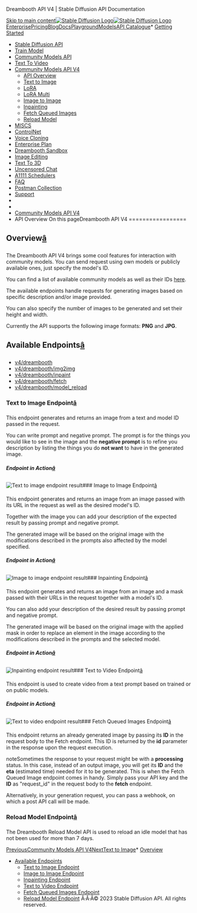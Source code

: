 




Dreambooth API V4 \| Stable Diffusion API Documentation








[Skip to main content](#docusaurus_skipToContent_fallback)[![Stable Diffusion Logo](/docs/img/SD-logo.png)![Stable Diffusion Logo](/docs/img/SD-logo.png)](https://stablediffusionapi.com)[Enterprise](https://stablediffusionapi.com/enterprise)[Pricing](https://stablediffusionapi.com/#pricing)[Blog](https://stablediffusionapi.com/blog)[Docs](https://stablediffusionapi.com/docs)[Playground](https://stablediffusionapi.com/playground)[Models](https://stablediffusionapi.com/models)[API Catalogue](https://stablediffusionapi.com/catalogue)* [Getting Started](/docs/)
* [Stable Diffusion API](/docs/category/stable-diffusion-api)
* [Train Model](/docs/category/train-model)
* [Community Models API](/docs/category/community-models-api)
* [Text To Video](/docs/category/text-to-video)
* [Community Models API V4](/docs/category/community-models-api-v4)
	+ [API Overview](/docs/community-models-api-v4/overview)
	+ [Text to Image](/docs/community-models-api-v4/dreamboothtext2img)
	+ [LoRA](/docs/community-models-api-v4/dreamboothlora)
	+ [LoRA Multi](/docs/community-models-api-v4/dreamboothloramulti)
	+ [Image to Image](/docs/community-models-api-v4/dreamboothimg2img)
	+ [Inpainting](/docs/community-models-api-v4/dreamboothinpainting)
	+ [Fetch Queued Images](/docs/community-models-api-v4/dreamboothfetchqueimg)
	+ [Reload Model](/docs/community-models-api-v4/dreamboothreloadmodel)
* [MISCS](/docs/category/miscs)
* [ControlNet](/docs/category/controlnet)
* [Voice Cloning](/docs/category/voice-cloning)
* [Enterprise Plan](/docs/category/enterprise-plan)
* [Dreambooth Sandbox](/docs/category/dreambooth-sandbox)
* [Image Editing](/docs/category/image-editing)
* [Text To 3D](/docs/category/text-to-3d)
* [Uncensored Chat](/docs/uncensored-chat)
* [A1111 Schedulers](/docs/a1111schedulers)
* [FAQ](/docs/faq)
* [Postman Collection](https://documenter.getpostman.com/view/18679074/2s83zdwReZ)
* [Support](https://discord.gg/UxqnDu7j3r)
* 
* 
* [Community Models API V4](/docs/category/community-models-api-v4)
* API Overview
On this pageDreambooth API V4
=================

Overview[â](#overview "Direct link to Overview")
--------------------------------------------------

The Dreambooth API V4 brings some cool features for interaction with community models. You can send request using own models or publicly available ones, just specify the model's ID.

You can find a list of available community models as well as their IDs [here](https://stablediffusionapi.com/models).

The available endpoints handle requests for generating images based on specific description and/or image provided.

You can also specify the number of images to be generated and set their height and width. 

Currently the API supports the following image formats: **PNG** and **JPG**.

Available Endpoints[â](#available-endpoints "Direct link to Available Endpoints")
-----------------------------------------------------------------------------------

* [v4/dreambooth](/docs/community-models-api-v4/dreamboothtext2img)
* [v4/dreambooth/img2img](/docs/community-models-api-v4/dreamboothimg2img)
* [v4/dreambooth/inpaint](/docs/community-models-api-v4/dreamboothinpainting)
* [v4/dreambooth/fetch](/docs/community-models-api-v4/dreamboothfetchqueimg)
* [v4/dreambooth/model\_reload](/docs/community-models-api-v4/dreamboothreloadmodel)
### Text to Image Endpoint[â](#text-to-image-endpoint "Direct link to Text to Image Endpoint")

This endpoint generates and returns an image from a text and model ID passed in the request.

You can write prompt and negative prompt. The prompt is for the things you would like to see in the image and the **negative prompt** is to refine you description by listing the things you do **not want** to have in the generated image.

##### Endpoint in Action[â](#endpoint-in-action "Direct link to Endpoint in Action")

![Text to image endpoint result](/docs/assets/images/db-v4-txt2img-action-sm-2416bf81c855ac696913f6ca3b678920.png)### Image to Image Endpoint[â](#image-to-image-endpoint "Direct link to Image to Image Endpoint")

This endpoint generates and returns an image from an image passed with its URL in the request as well as the desired model's ID.

Together with the image you can add your description of the expected result by passing prompt and negative prompt.

The generated image will be based on the original image with the modifications described in the prompts also affected by the model specified.

##### Endpoint in Action[â](#endpoint-in-action-1 "Direct link to Endpoint in Action")

![Image to image endpoint result](/docs/assets/images/db-v4-img2img-action-sm-422bfe4e9d993856418842c5a58eb134.png)### Inpainting Endpoint[â](#inpainting-endpoint "Direct link to Inpainting Endpoint")

This endpoint generates and returns an image from an image and a mask passed with their URLs in the request together with a model's ID.

You can also add your description of the desired result by passing prompt and negative prompt.

The generated image will be based on the original image with the applied mask in order to replace an element in the image according to the modifications described in the prompts and the selected model.

##### Endpoint in Action[â](#endpoint-in-action-2 "Direct link to Endpoint in Action")

![Inpainting endpoint result](/docs/assets/images/db-v4-inpaint-action-sm-98d162609bb06ddbedc37295c8f474a3.png)### Text to Video Endpoint[â](#text-to-video-endpoint "Direct link to Text to Video Endpoint")

This endpoint is used to create video from a text prompt based on trained or on public models.

##### Endpoint in Action[â](#endpoint-in-action-3 "Direct link to Endpoint in Action")

![Text to video endpoint result](/docs/assets/images/db-v4-txt2vid-action-sm-0242dcadd7b6341c8f812468c42b0a62.png)### Fetch Queued Images Endpoint[â](#fetch-queued-images-endpoint "Direct link to Fetch Queued Images Endpoint")

This endpoint returns an already generated image by passing its **ID** in the request body to the Fetch endpoint. This ID is returned by the **id** parameter in the response upon the request execution.

noteSometimes the response to your request might be with a **processing** status. In this case, instead of an output image, you will get its **ID** and the **eta** (estimated time) needed for it to be generated. This is when the Fetch Queued Image endpoint comes in handy. Simply pass your API key and the **ID** as "request\_id" in the request body to the **fetch** endpoint.

Alternatively, in your generation request, you can pass a webhook, on which a post API call will be made.

### Reload Model Endpoint[â](#reload-model-endpoint "Direct link to Reload Model Endpoint")

The Dreambooth Reload Model API is used to reload an idle model that has not been used for more than 7 days.

[PreviousCommunity Models API V4](/docs/category/community-models-api-v4)[NextText to Image](/docs/community-models-api-v4/dreamboothtext2img)* [Overview](#overview)
* [Available Endpoints](#available-endpoints)
	+ [Text to Image Endpoint](#text-to-image-endpoint)
	+ [Image to Image Endpoint](#image-to-image-endpoint)
	+ [Inpainting Endpoint](#inpainting-endpoint)
	+ [Text to Video Endpoint](#text-to-video-endpoint)
	+ [Fetch Queued Images Endpoint](#fetch-queued-images-endpoint)
	+ [Reload Model Endpoint](#reload-model-endpoint)
Â·Â·Â© 2023 Stable Diffusion API. All rights reserved.



